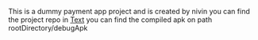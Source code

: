 This is a dummy payment app project and is created by nivin
you can find the project repo in [Text](https://github.com/nivin404/payment_app_by_nivin)
you can find the compiled apk on path rootDirectory/debugApk

